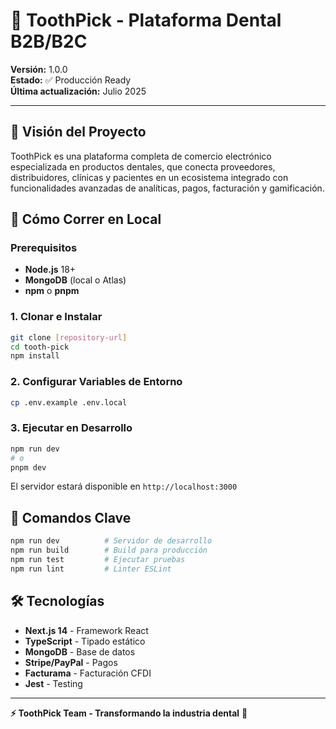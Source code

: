 # 🦷 ToothPick - Plataforma Dental B2B/B2C

**Versión:** 1.0.0  
**Estado:** ✅ Producción Ready  
**Última actualización:** Julio 2025

---

## 🌟 Visión del Proyecto

ToothPick es una plataforma completa de comercio electrónico especializada en productos dentales, que conecta proveedores, distribuidores, clínicas y pacientes en un ecosistema integrado con funcionalidades avanzadas de analíticas, pagos, facturación y gamificación.

## 🚀 Cómo Correr en Local

### Prerequisitos
- **Node.js** 18+
- **MongoDB** (local o Atlas)
- **npm** o **pnpm**

### 1. Clonar e Instalar
```bash
git clone [repository-url]
cd tooth-pick
npm install
```

### 2. Configurar Variables de Entorno
```bash
cp .env.example .env.local
```

### 3. Ejecutar en Desarrollo
```bash
npm run dev
# o
pnpm dev
```

El servidor estará disponible en `http://localhost:3000`

## 🧪 Comandos Clave

```bash
npm run dev          # Servidor de desarrollo
npm run build        # Build para producción
npm run test         # Ejecutar pruebas
npm run lint         # Linter ESLint
```

## 🛠️ Tecnologías

- **Next.js 14** - Framework React
- **TypeScript** - Tipado estático
- **MongoDB** - Base de datos
- **Stripe/PayPal** - Pagos
- **Facturama** - Facturación CFDI
- **Jest** - Testing

---

**⚡ ToothPick Team - Transformando la industria dental** 🦷
